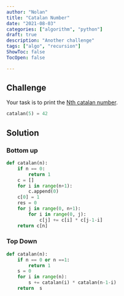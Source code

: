 ```yaml
---
author: "Nolan"
title: "Catalan Number"
date: "2021-08-03"
categories: ["algorithm", "python"]
draft: true
description: "Another challenge"
tags: ["algo", "recursion"]
ShowToc: false
TocOpen: false

---
```



## Challenge

Your task is to print the [Nth catalan number](https://en.wikipedia.org/wiki/Catalan_number).

```python
catalan(5) = 42
```

## Solution

### Bottom up

```python
def catalan(n):
    if n == 0:
        return 1
    c = []
    for i in range(n+1):
        c.append(0)
    c[0] = 1
    res = 0
    for j in range(0, n+1):
        for i in range(0, j):
            c[j] += c[i] * c[j-1-i]
    return c[n]
```

### Top Down

```python
def catalan(n):
    if n == 0 or n ==1:
        return 1
    s = 0
    for i in range(n):
        s += catalan(i) * catalan(n-1-i)
    return  s
```